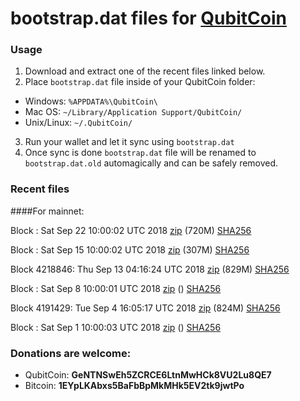 # bootstrap.dat files for [QubitCoin](https://qubitcoin.cc/)

### Usage

1. Download and extract one of the recent files linked below.
2. Place `bootstrap.dat` file inside of your QubitCoin folder:
 - Windows: `%APPDATA%\QubitCoin\`
 - Mac OS: `~/Library/Application Support/QubitCoin/`
 - Unix/Linux: `~/.QubitCoin/`
3. Run your wallet and let it sync using `bootstrap.dat`
4. Once sync is done `bootstrap.dat` file will be renamed to `bootstrap.dat.old` automagically and can be safely removed.

### Recent files

####For mainnet:

Block : Sat Sep 22 10:00:02 UTC 2018 [zip](https://transfer.sh/y0AmQ/bootstrap.dat.20180922.zip) (720M) [SHA256](https://transfer.sh/FD2lV/sha256.txt)

Block : Sat Sep 15 10:00:02 UTC 2018 [zip](https://transfer.sh/AqWAZ/bootstrap.dat.20180915.zip) (307M) [SHA256](https://transfer.sh/qNUgm/sha256.txt)

Block 4218846: Thu Sep 13 04:16:24 UTC 2018 [zip](https://transfer.sh/K0BYA/bootstrap.dat.20180913.zip) (829M) [SHA256](https://transfer.sh/n0Isj/sha256.txt)

Block : Sat Sep  8 10:00:01 UTC 2018 [zip]() () [SHA256](https://transfer.sh/mTuyJ/sha256.txt)

Block 4191429: Tue Sep  4 16:05:17 UTC 2018 [zip](https://transfer.sh/1MOFH/bootstrap.dat.20180904.zip) (824M) [SHA256](https://transfer.sh/sMgZF/sha256.txt)

Block : Sat Sep  1 10:00:03 UTC 2018 [zip]() () [SHA256](https://transfer.sh/s662O/sha256.txt)

### Donations are welcome:

- QubitCoin: **GeNTNSwEh5ZCRCE6LtnMwHCk8VU2Lu8QE7**
- Bitcoin: **1EYpLKAbxs5BaFbBpMkMHk5EV2tk9jwtPo**
